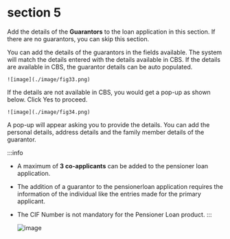 # section 5

Add the details of the **Guarantors** to the loan application in this section. If there are no guarantors, you can skip this section.

You can add the details of the guarantors in the fields available. The system will match the details entered with the details available in CBS. If the details are available in CBS, the guarantor details can be auto populated.

    ![image](./image/fig33.png)

If the details are not available in CBS, you would get a pop-up as shown below. Click Yes to proceed.

    ![image](./image/fig34.png)

A pop-up will appear asking you to provide the details. You can add the personal details, address details and the family member details of the guarantor.

:::info

- A maximum of **3 co-applicants** can be added to the pensioner loan application.
- The addition of a guarantor to the pensionerloan application requires the information of the individual like the entries made for the primary applicant.
- The CIF Number is not mandatory for the Pensioner Loan product.
  :::

  ![image](./image/fig35.png)
